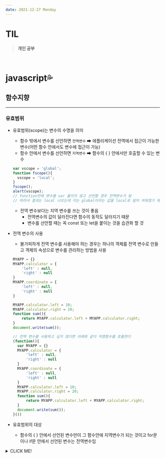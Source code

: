 ```yaml
---
date: 2021-12-27 Monday
---
```


# TIL

> **개인 공부**
<br />

# javascript💦

## **함수지향**
---

### **유효범위**

- 유효범위(scope)는 변수의 수명을 의미
  - 함수 밖에서 변수를 선언하면 `전역변수` ➡ 에플리케이션 전역에서 접근이 가능한 변수(어떤 함수 안에서도 변수에 접근이 가능)
  - 함수 안에서 변수를 선언하면 `지역변수` ➡ 함수의 { } 안에서만 호출할 수 있는 변수
  ```js
  var vscope = 'global';
  function fscope(){
    vscope = 'local';
  }
  fscope();
  alert(vscope);
  // function안에 변수를 var 붙이지 않고 선언할 경우 전역변수가 됨
  // 따라서 결과는 local 나오는데 이는 global이라는 값을 local로 덮어 씌워졌기 때문
  ```

  - 전역 변수보다는 지역 변수를 쓰는 것이 좋음
    - 전역변수의 값이 달라진다면 함수의 동작도 달라지기 때문
    - 변수를 선언할 때는 꼭 const 또는 let을 붙이는 것을 습관화 할 것

- 전역 변수의 사용
  - 불가피하게 전역 변수를 사용해야 하는 경우는 하나의 객체를 전역 변수로 만들고 객체의 속성으로 변수를 관리하는 방법을 사용
  ```js
  MYAPP = {}
  MYAPP.calculator = {
      'left' : null,
      'right' : null
  }
  MYAPP.coordinate = {
      'left' : null,
      'right' : null
  }
  
  MYAPP.calculator.left = 10;
  MYAPP.calculator.right = 20;
  function sum(){
      return MYAPP.calculator.left + MYAPP.calculator.right;
  }
  document.write(sum());

  // 전역 변수를 사용하고 싶지 않다면 아래와 같이 익명함수를 호출한다
  (function(){
    var MYAPP = {}
    MYAPP.calculator = {
        'left' : null,
        'right' : null
    }
    MYAPP.coordinate = {
        'left' : null,
        'right' : null
    }
    MYAPP.calculator.left = 10;
    MYAPP.calculator.right = 20;
    function sum(){
        return MYAPP.calculator.left + MYAPP.calculator.right;
    }
    document.write(sum());
  }())
  ```

- 유효범위의 대상
  - 함수의 { } 안에서 선언된 변수만이 그 함수안에 지역변수가 되는 것이고 for문이나 if문 안에서 선언된 변수는 전역변수임

<details>
<summary>CLICK ME!</summary>  

- 

</detials>  
